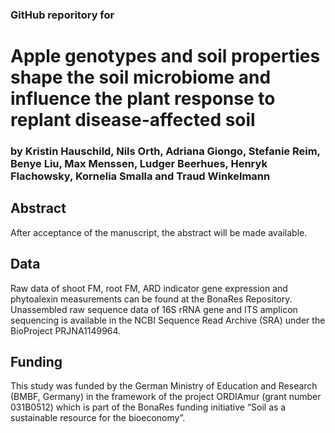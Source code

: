 ### GitHub reporitory for 
# Apple genotypes and soil properties shape the soil microbiome and influence the plant response to replant disease-affected soil
### by Kristin Hauschild, Nils Orth, Adriana Giongo, Stefanie Reim, Benye Liu, Max Menssen,  Ludger Beerhues, Henryk Flachowsky, Kornelia Smalla and Traud Winkelmann

## Abstract
After acceptance of the manuscript, the abstract will be made available.

## Data
Raw data of shoot FM, root FM, ARD indicator gene expression and phytoalexin measurements can be found at the BonaRes Repository. Unassembled raw sequence data of 16S rRNA gene and ITS amplicon sequencing is available in the NCBI Sequence Read Archive (SRA) under the BioProject PRJNA1149964.

## Funding
This study was funded by the German Ministry of Education and Research (BMBF, Germany) in the framework of the project ORDIAmur (grant number 031B0512) which is part of the BonaRes funding initiative “Soil as a sustainable resource for the bioeconomy”.

